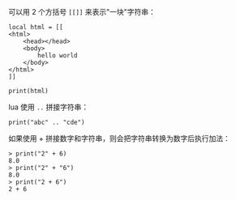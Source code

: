 可以用 2 个方括号 `[[]]` 来表示"一块"字符串：

```
local html = [[
<html>
    <head></head>
    <body>
        hello world
    </body>
</html>
]]

print(html)
```

lua 使用 `..` 拼接字符串：

```
print("abc" .. "cde")
```

如果使用 + 拼接数字和字符串，则会把字符串转换为数字后执行加法：

```
> print("2" + 6)
8.0
> print("2" + "6")
8.0
> print("2 + 6")
2 + 6
```
